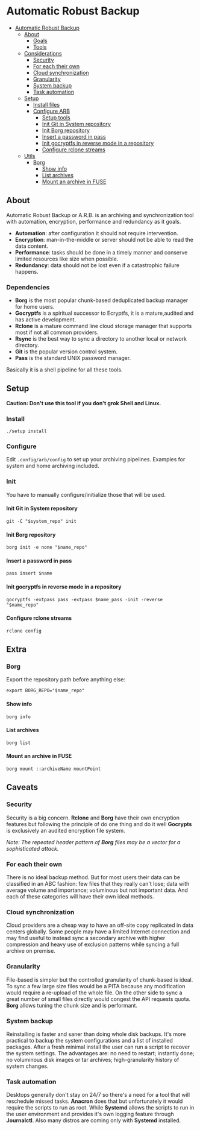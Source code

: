 # Automatic Robust Backup

- [Automatic Robust Backup](#automatic-robust-backup)
  - [About](#about)
    - [Goals](#goals)
    - [Tools](#tools)
  - [Considerations](#considerations)
    - [Security](#security)
    - [For each their own](#for-each-their-own)
    - [Cloud synchronization](#cloud-synchronization)
    - [Granularity](#granularity)
    - [System backup](#system-backup)
    - [Task automation](#task-automation)
  - [Setup](#setup)
    - [Install files](#install-files)
    - [Configure ARB](#configure-arb)
      - [Setup tools](#setup-tools)
      - [Init Git in System repository](#init-git-in-system-repository)
      - [Init Borg repository](#init-borg-repository)
      - [Insert a password in pass](#insert-a-password-in-pass)
      - [Init gocryptfs in reverse mode in a repository](#init-gocryptfs-in-reverse-mode-in-a-repository)
      - [Configure rclone streams](#configure-rclone-streams)
  - [Utils](#utils)
    - [Borg](#borg)
      - [Show info](#show-info)
      - [List archives](#list-archives)
      - [Mount an archive in FUSE](#mount-an-archive-in-fuse)

## About
Automatic Robust Backup or A.R.B. is an archiving and synchronization tool with automation, encryption, performance and redundancy as it goals.

- **Automation**: after configuration it should not require intervention.
- **Encryption**: man-in-the-middle or server should not be able to read the data content.
- **Performance**: tasks should be done in a timely manner and conserve limited resources like size when possible.
- **Redundancy**: data should not be lost even if a catastrophic failure happens.

### Dependencies
- **Borg** is the most popular chunk-based deduplicated backup manager for home users.
- **Gocryptfs** is a spiritual successor to Ecryptfs, it is a mature,audited and has active development.
- **Rclone** is a mature command line cloud storage manager that supports most if not all common providers.
- **Rsync** is the best way to sync a directory to another local or network directory.
- **Git** is the popular version control system.
- **Pass** is the standard UNIX password manager.

Basically it is a shell pipeline for all these tools.

## Setup
**Caution: Don't use this tool if you don't grok Shell and Linux.**

### Install
`./setup install`

### Configure
Edit `.config/arb/config` to set up your archiving pipelines. Examples for system and home archiving included.

### Init
You have to manually configure/initialize those that will be used. 

#### Init Git in System repository
`git -C "$system_repo" init`

#### Init Borg repository
`borg init -e none "$name_repo"`

#### Insert a password in pass
`pass insert $name`

#### Init gocryptfs in reverse mode in a repository
`gocryptfs -extpass pass -extpass $name_pass -init -reverse "$name_repo"`

#### Configure rclone streams
`rclone config`

## Extra
### Borg
Export the repository path before anything else:

`export BORG_REPO="$name_repo"`

#### Show info
`borg info`

#### List archives
`borg list`

#### Mount an archive in FUSE
`borg mount ::archiveName mountPoint`

## Caveats
### Security
Security is a big concern. **Rclone** and **Borg** have their own encryption features but following the principle of do one thing and do it well **Gocrypts** is exclusively an audited encryption file system.

*Note: The repeated header pattern of **Borg** files may be a vector for a sophisticated attack.*

### For each their own
There is no ideal backup method. But for most users their data can be classified in an ABC fashion: few files that they really can't lose; data with average volume and importance; voluminous but not important data. And each of these categories will have their own ideal methods.

### Cloud synchronization
Cloud providers are a cheap way to have an off-site copy replicated in data centers globally. Some people may have a limited Internet connection and may find useful to instead sync a secondary archive with higher compression and heavy use of exclusion patterns while syncing a full archive on premise.

### Granularity
File-based is simpler but the controlled granularity of chunk-based is ideal. To sync a few large size files would be a PITA because any modification would require a re-upload of the whole file. On the other side to sync a great number of small files directly would congest the API requests quota. **Borg** allows tuning the chunk size and is performant.

### System backup
Reinstalling is faster and saner than doing whole disk backups. It's more practical to backup the system configurations and a list of installed packages. After a fresh minimal install the user can run a script to recover the system settings. The advantages are: no need to restart; instantly done; no voluminous disk images or tar archives; high-granularity history of system changes.

### Task automation
Desktops generally don't stay on 24/7 so there's a need for a tool that will reschedule missed tasks. **Anacron** does that but unfortunately it would require the scripts to run as root. While **Systemd** allows the scripts to run in the user environment and provides it's own logging feature through **Journalctl**. Also many distros are coming only with **Systemd** installed.
